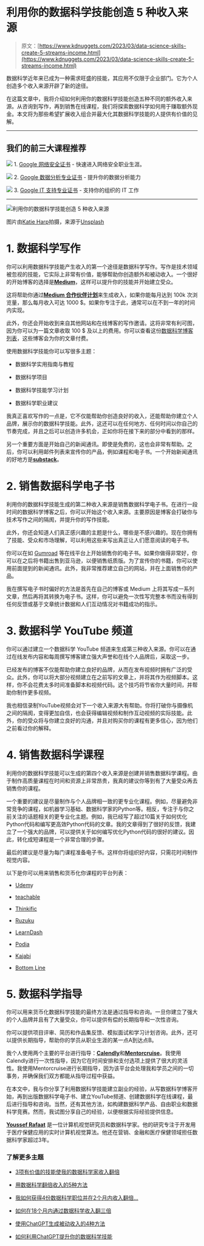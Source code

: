 # 利用你的数据科学技能创造 5 种收入来源

> 原文：[https://www.kdnuggets.com/2023/03/data-science-skills-create-5-streams-income.html](https://www.kdnuggets.com/2023/03/data-science-skills-create-5-streams-income.html)

数据科学近年来已成为一种需求旺盛的技能，其应用不仅限于企业部门。它为个人创造多个收入来源开辟了新的途径。

在这篇文章中，我将介绍如何利用你的数据科学技能创造五种不同的额外收入来源。从咨询到写作，再到销售在线课程，我们将探索数据科学如何用于赚取额外现金。本文将为那些希望扩展收入组合并最大化其数据科学技能的人提供有价值的见解。

* * *

## 我们的前三大课程推荐

![](../Images/0244c01ba9267c002ef39d4907e0b8fb.png) 1\. [Google 网络安全证书](https://www.kdnuggets.com/google-cybersecurity) - 快速进入网络安全职业生涯。

![](../Images/e225c49c3c91745821c8c0368bf04711.png) 2\. [Google 数据分析专业证书](https://www.kdnuggets.com/google-data-analytics) - 提升你的数据分析能力

![](../Images/0244c01ba9267c002ef39d4907e0b8fb.png) 3\. [Google IT 支持专业证书](https://www.kdnuggets.com/google-itsupport) - 支持你的组织的 IT 工作

* * *

![利用你的数据科学技能创造 5 种收入来源](../Images/9a2ac31d89903de31e6229adf5cb8bb0.png)

图片由[Katie Harp](https://unsplash.com/pt-br/@kharp?utm_source=medium&utm_medium=referral)拍摄，来源于[Unsplash](https://unsplash.com?utm_source=medium&utm_medium=referral)

# 1\. 数据科学写作

你可以利用数据科学技能产生收入的第一个途径是数据科学写作。写作是技术领域被忽视的技能，它实际上非常有价值，能够帮助你创造额外和被动收入。一个很好的开始博客的选择是[**Medium**](https://medium.com/)，这样可以提升你的技能并开始建立受众。

这将帮助你通过[**Medium 合作伙伴计划**](https://help.medium.com/hc/en-us/articles/115011694187-Getting-started-with-the-Partner-Program)来生成收入，如果你能每月达到 100k 次浏览量，那么每月收入可达 1000 $。如果你专注于此，通常可以在不到一年的时间内实现。

此外，你还会开始收到来自其他网站和在线博客的写作邀请。这将非常有利可图，因为你可以为一篇文章收取 100 $ 及以上的费用。你可以查看这份[数据科学博客列表](https://medium.com/geekculture/8-websites-will-pay-50-to-1000-for-your-data-science-blog-f094d0616555?sk=df49715e8b772c1f4c3e24755499097e)，这些博客会为你的文章付费。

使用数据科学技能你可以写很多主题：

+   数据科学实用指南与教程

+   数据科学项目

+   数据科学技能学习计划

+   数据科学职业建议

我真正喜欢写作的一点是，它不仅能帮助你创造良好的收入，还能帮助你建立个人品牌，展示你的数据科学技能。此外，这还可以在任何地方、任何时间以你自己的节奏完成，并且之后可以创造许多机会，正如你将在接下来的部分中看到的那样。

另一个重要方面是开始自己的新闻通讯。即使是免费的，这也会非常有帮助。之后，你可以利用邮件列表来宣传你的产品，例如课程和电子书。一个开始新闻通讯的好地方是[**substack**](https://substack.com/inbox)。

# 2\. 销售数据科学电子书

利用你的数据科学技能生成的第二种收入来源是销售数据科学电子书。在进行一段时间的数据科学博客之后，你可以开始这个收入来源。主要原因是博客会打破你与技术写作之间的隔阂，并提升你的写作技能。

此外，你还会知道人们真正感兴趣的主题是什么，哪些是不感兴趣的。现在你拥有了技能、受众和市场理解，可以利用这些来写出真正让人们愿意阅读的电子书。

你可以在如 [Gumroad](https://gumroad.com/) 等在线平台上开始销售你的电子书。如果你做得非常好，你可以在之后将书籍出售到亚马逊，以便销售纸质版。为了宣传你的书籍，你可以使用前面提到的新闻通讯。此外，我非常推荐建立自己的网站，并在上面销售你的产品。

我在撰写电子书时偏好的方法是首先在自己的博客或 Medium 上将其写成一系列文章，然后再将其转换为电子书。这样，你可以避免一次性写完整本书而没有得到任何反馈或基于文章统计数据和人们互动情况对书籍成功的指示。

# 3\. 数据科学 YouTube 频道

你可以通过建立一个数据科学 YouTube 频道来生成第三种收入来源。你可以在通过在线发布内容和每周撰写博客建立强大声誉和在线个人品牌后，采取这一步。

已经发布的博客不仅能帮助你建立良好的品牌，从而在发布视频时拥有广泛的受众。此外，你可以将大部分视频建立在之前写的文章上，并将其作为视频脚本。这样，你不会花费太多时间准备脚本和视频代码。这个技巧将节省你大量时间，并帮助你制作更多视频。

我也相信录制YouTube视频会对下一个收入来源大有帮助。你将打破你与摄像机之间的隔阂，变得更加自信，也会获得编辑视频和制作互动视频的实际技能。此外，你的受众将与你建立良好的沟通，并且对购买你的课程有更多信心，因为他们之前看过你的解释。

# 4\. 销售数据科学课程

利用你的数据科学技能可以生成的第四个收入来源是创建并销售数据科学课程。由于制作高质量课程在时间和资源上非常昂贵，我真的建议你等到有了大量受众再去销售你的课程。

一个重要的建议是尽量制作与个人品牌相一致的更专业化课程。例如，尽量避免非常竞争的课程，如机器学习基础、数据科学家的Python等。相反，专注于与你之前关注的话题相关的更专业化主题。例如，我已经写了超过10篇关于如何优化Python代码和编写更高效Python代码的文章。我的文章得到了很好的反馈，我建立了一个强大的品牌，可以提供关于如何编写优化Python代码的很好的建议。因此，转化成短课程是一个非常合理的步骤。

最后的建议是尽量为每门课程准备电子书。这样你将组织好内容，只需花时间制作视觉内容。

以下是你可以用来销售和货币化你课程的平台列表：

+   [Udem](https://www.udemy.com/)y

+   [teachable](https://teachable.com/)

+   [Thinkific](https://www.thinkific.com/)

+   [Ruzuku](https://www.ruzuku.com/)

+   [LearnDash](https://www.learndash.com/)

+   [Podia](https://www.podia.com/)

+   [Kajabi](https://kajabi.com/)

+   [Bottom Line](https://www.bottomline.org/)

# 5\. 数据科学指导

你可以用来货币化数据科学技能的最终方法是通过指导和咨询。一旦你建立了强大的个人品牌并且有了大量受众，你可以提供有偿的长期指导和一次性咨询。

你可以提供项目评审、简历和作品集反馈、模拟面试和学习计划咨询。此外，还可以提供长期指导，帮助你的学员从职业生涯的某一点A到达点B。

我个人使用两个主要的平台进行指导：[**Calendly**](https://calendly.com/)和[**Mentorcruise**](https://mentorcruise.com/)。我使用Calendly进行一次性指导，因为它在时间安排和支付选项上提供了很大的灵活性。我使用Mentorcruise进行长期指导，因为该平台会处理我和学员之间的一切事务，并确保我们双方都能从指导过程中获益。

在本文中，我与你分享了利用数据科学技能建立副业的经验，从写数据科学博客开始，再到出版数据科学电子书、建立YouTube频道、创建数据科学在线课程，最后进行指导和咨询。当然，还有其他方法，如构建数据科学产品、自由职业和数据科学竞赛。然而，我试图分享自己的经验，以便根据实际经验提供信息。

**[Youssef Rafaat](https://www.linkedin.com/in/youssef-hosni-b2960b135)** 是一位计算机视觉研究员和数据科学家。他的研究专注于开发用于医疗保健应用的实时计算机视觉算法。他还在营销、金融和医疗保健领域担任数据科学家超过3年。

### 了解更多主题

+   [3项有价值的技能使我的数据科学家收入翻倍](https://www.kdnuggets.com/2022/10/3-valuable-skills-doubled-income-data-scientist.html)

+   [用数据科学翻倍收入的5种方法](https://www.kdnuggets.com/2022/05/5-ways-double-income-data-science.html)

+   [我如何获得4份数据科学职位并在2个月内收入翻倍…](https://www.kdnuggets.com/2021/01/data-science-offers-doubled-income-2-months.html)

+   [如何在18个月内通过数据科学收入翻三倍](https://www.kdnuggets.com/2021/10/tripled-my-income-data-science-18-months.html)

+   [使用ChatGPT生成被动收入的4种方法](https://www.kdnuggets.com/2023/03/4-ways-generate-passive-income-chatgpt.html)

+   [如何利用ChatGPT提升你的数据科学技能](https://www.kdnuggets.com/2023/03/chatgpt-improve-data-science-skills.html)
